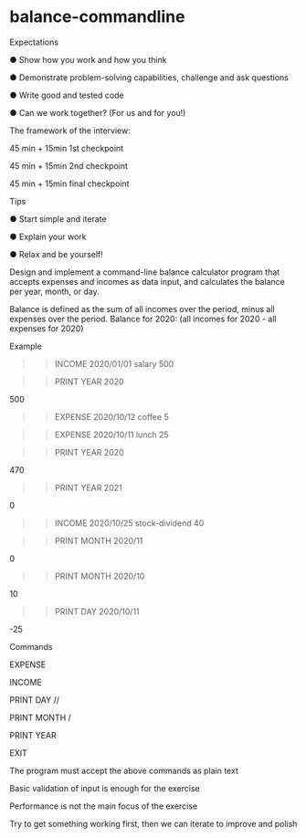 # balance-commandline

Expectations

● Show how you work and how you think

● Demonstrate problem-solving capabilities, challenge and ask questions

● Write good and tested code

● Can we work together? (For us and for you!)


The framework of the interview:

45 min + 15min 1st checkpoint

45 min + 15min 2nd checkpoint

45 min + 15min final checkpoint


Tips

● Start simple and iterate

● Explain your work

● Relax and be yourself!



Design and implement a command-line balance calculator program that accepts expenses and incomes as data input, and calculates the balance per year, month, or day.


Balance is defined as the sum of all incomes over the period, minus all expenses over the period. Balance for 2020: (all incomes for 2020 - all expenses for 2020)





Example


>>INCOME 2020/01/01 salary 500

>>PRINT YEAR 2020

500

>>EXPENSE 2020/10/12 coffee 5

>>EXPENSE 2020/10/11 lunch 25

>>PRINT YEAR 2020 

470

>>PRINT YEAR 2021 

0

>>INCOME 2020/10/25 stock-dividend 40

>>PRINT MONTH 2020/11 

0

>>PRINT MONTH 2020/10 

10

>>PRINT DAY 2020/10/11 

-25


Commands


EXPENSE <date> <description> <amount>

INCOME <date> <description> <amount>

PRINT DAY <year>/<month>/<day> 

PRINT MONTH <year>/<month> 

PRINT YEAR <year> 

EXIT



The program must accept the above commands as plain text

Basic validation of input is enough for the exercise

Performance is not the main focus of the exercise

Try to get something working first, then we can iterate to improve and polish
